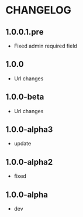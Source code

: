 CHANGELOG
==============

1.0.0.1.pre
-----------------
  * Fixed admin required field
  
1.0.0
-----------------
  * Url changes
  
1.0.0-beta
-----------------
  * Url changes
  
1.0.0-alpha3
-----------------
  * update
  
1.0.0-alpha2
-----------------
  * fixed
  
1.0.0-alpha
-----------------
  * dev
